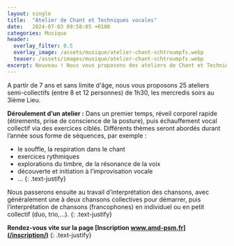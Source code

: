 ```yaml
---
layout: single
title:  "Atelier de Chant et Techniques vocales"
date:   2024-07-03 09:58:05 +0100
categories: Musique
header:
  overlay_filter: 0.5
  overlay_image: /assets/musique/atelier-chant-schtroumpfs.webp
  teaser: /assets/images/musique/atelier-chant-schtroumpfs.webp
excerpt: Nouveau ! Nous vous proposons des ateliers de Chant et Techniques vocales à Pont Saint Martin
---
```


A partir de 7 ans et sans limite d'âge, nous vous proposons 25 ateliers semi-collectifs (entre 8 et 12 personnes) de 1h30, les mercredis soirs au 3ième Lieu.

**Déroulement d’un atelier :**
Dans un premier temps, réveil corporel rapide (étirements, prise de conscience de la posture), puis échauffement vocal collectif via des exercices ciblés. 
Différents thèmes seront abordés durant l’année sous forme de séquences, par exemple :  
- le souffle, la respiration dans le chant
- exercices rythmiques
- explorations du timbre, de la résonance de la voix
- découverte et initiation à l’improvisation vocale
- …
{: .text-justify}

Nous passerons ensuite au travail d’interprétation des chansons, avec généralement une à deux chansons collectives pour démarrer, puis l’interprétation de chansons (francophones) en individuel ou en petit collectif (duo, trio,...).
{: .text-justify}

**Rendez-vous vite sur la page [Inscription www.amd-psm.fr](/inscription/)**
{: .text-justify}